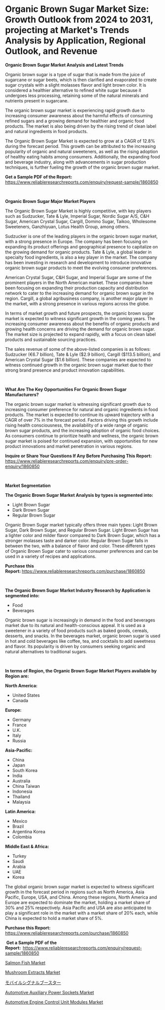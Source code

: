 <p><h1>Organic Brown Sugar Market Size: Growth Outlook from 2024 to 2031, projecting at Market's Trends Analysis by Application, Regional Outlook, and Revenue</h1></p><p><strong>Organic Brown Sugar Market Analysis and Latest Trends</strong></p>
<p><p>Organic brown sugar is a type of sugar that is made from the juice of sugarcane or sugar beets, which is then clarified and evaporated to create sugar crystals with a slight molasses flavor and light brown color. It is considered a healthier alternative to refined white sugar because it undergoes less processing, retaining some of the natural minerals and nutrients present in sugarcane.</p><p>The organic brown sugar market is experiencing rapid growth due to increasing consumer awareness about the harmful effects of consuming refined sugars and a growing demand for healthier and organic food products. The market is also being driven by the rising trend of clean label and natural ingredients in food products.</p><p>The Organic Brown Sugar Market is expected to grow at a CAGR of 12.8% during the forecast period. This growth can be attributed to the increasing popularity of organic and natural sweeteners, as well as the rising adoption of healthy eating habits among consumers. Additionally, the expanding food and beverage industry, along with advancements in sugar production techniques, is further fueling the growth of the organic brown sugar market.</p></p>
<p><strong>Get a Sample PDF of the Report:&nbsp;</strong> <a href="https://www.reliableresearchreports.com/enquiry/request-sample/1860850">https://www.reliableresearchreports.com/enquiry/request-sample/1860850</a></p>
<p>&nbsp;</p>
<p><strong>Organic Brown Sugar Major Market Players</strong></p>
<p><p>The Organic Brown Sugar Market is highly competitive, with key players such as Sudzucker, Tate & Lyle, Imperial Sugar, Nordic Sugar A/S, C&H Sugar, American Crystal Sugar, Cargill, Domino Sugar, Taikoo, Wholesome Sweeteners, Ganzhiyuan, Lotus Health Group, among others.</p><p>Sudzucker is one of the leading players in the organic brown sugar market, with a strong presence in Europe. The company has been focusing on expanding its product offerings and geographical presence to capitalize on the growing demand for organic products. Tate & Lyle, a global leader in specialty food ingredients, is also a key player in the market. The company has been investing in research and development to introduce innovative organic brown sugar products to meet the evolving consumer preferences.</p><p>American Crystal Sugar, C&H Sugar, and Imperial Sugar are some of the prominent players in the North American market. These companies have been focusing on expanding their production capacity and distribution network to cater to the increasing demand for organic brown sugar in the region. Cargill, a global agribusiness company, is another major player in the market, with a strong presence in various regions across the globe.</p><p>In terms of market growth and future prospects, the organic brown sugar market is expected to witness significant growth in the coming years. The increasing consumer awareness about the benefits of organic products and growing health concerns are driving the demand for organic brown sugar. The market size is projected to expand rapidly, with a focus on clean label products and sustainable sourcing practices.</p><p>The sales revenue of some of the above-listed companies is as follows: Sudzucker (€6.7 billion), Tate & Lyle ($2.9 billion), Cargill ($113.5 billion), and American Crystal Sugar ($1.6 billion). These companies are expected to witness continued growth in the organic brown sugar market due to their strong brand presence and product innovation capabilities.</p></p>
<p>&nbsp;</p>
<p><strong>What Are The Key Opportunities For Organic Brown Sugar Manufacturers?</strong></p>
<p><p>The organic brown sugar market is witnessing significant growth due to increasing consumer preference for natural and organic ingredients in food products. The market is expected to continue its upward trajectory with a CAGR of over 7% in the forecast period. Factors driving this growth include rising health consciousness, the availability of a wide range of organic brown sugar products, and the increasing adoption of organic food choices. As consumers continue to prioritize health and wellness, the organic brown sugar market is poised for continued expansion, with opportunities for new product innovations and market penetration in various regions.</p></p>
<p><strong>Inquire or Share Your Questions If Any Before Purchasing This Report:</strong> <a href="https://www.reliableresearchreports.com/enquiry/pre-order-enquiry/1860850">https://www.reliableresearchreports.com/enquiry/pre-order-enquiry/1860850</a></p>
<p>&nbsp;</p>
<p><strong>Market Segmentation</strong></p>
<p><strong>The Organic Brown Sugar Market Analysis by types is segmented into:</strong></p>
<p><ul><li>Light Brown Sugar</li><li>Dark Brown Sugar</li><li>Regular Brown Sugar</li></ul></p>
<p><p>Organic Brown Sugar market typically offers three main types: Light Brown Sugar, Dark Brown Sugar, and Regular Brown Sugar. Light Brown Sugar has a lighter color and milder flavor compared to Dark Brown Sugar, which has a stronger molasses taste and darker color. Regular Brown Sugar falls in between the two, with a balance of flavor and color. These different types of Organic Brown Sugar cater to various consumer preferences and can be used in a variety of recipes and applications.</p></p>
<p><strong>Purchase this Report:&nbsp;</strong><a href="https://www.reliableresearchreports.com/purchase/1860850">https://www.reliableresearchreports.com/purchase/1860850</a></p>
<p>&nbsp;</p>
<p><strong>The Organic Brown Sugar Market Industry Research by Application is segmented into:</strong></p>
<p><ul><li>Food</li><li>Beverages</li></ul></p>
<p><p>Organic brown sugar is increasingly in demand in the food and beverages market due to its natural and health-conscious appeal. It is used as a sweetener in a variety of food products such as baked goods, cereals, desserts, and snacks. In the beverages market, organic brown sugar is used in hot and cold beverages like coffee, tea, and cocktails to add sweetness and flavor. Its popularity is driven by consumers seeking organic and natural alternatives to traditional sugars.</p></p>
<p>&nbsp;</p>
<p><strong>In terms of Region, the Organic Brown Sugar Market Players available by Region are:</strong></p>
<p>
    <p> <strong> North America: </strong>
        <ul>
            <li>United States</li>
            <li>Canada</li>
        </ul>
        </p> 
    <p> <strong> Europe: </strong>
        <ul>
            <li>Germany</li>
            <li>France</li>
            <li>U.K.</li>
            <li>Italy</li>
            <li>Russia</li>
        </ul>
        </p> 
    <p> <strong> Asia-Pacific: </strong>
        <ul>
            <li>China</li>
            <li>Japan</li>
            <li>South Korea</li>
            <li>India</li>
            <li>Australia</li>
            <li>China Taiwan</li>
            <li>Indonesia</li>
            <li>Thailand</li>
            <li>Malaysia</li>
        </ul>
        </p> 
    <p> <strong> Latin America: </strong>
        <ul>
            <li>Mexico</li>
            <li>Brazil</li>
            <li>Argentina Korea</li>
            <li>Colombia</li>
        </ul>
        </p> 
    <p> <strong> Middle East & Africa: </strong>
        <ul>
            <li>Turkey</li>
            <li>Saudi</li>
            <li>Arabia</li>
            <li>UAE</li>
            <li>Korea</li>
        </ul>
    </p>
    </p>
<p><p>The global organic brown sugar market is expected to witness significant growth in the forecast period in regions such as North America, Asia Pacific, Europe, USA, and China. Among these regions, North America and Europe are expected to dominate the market, holding a market share of 30% and 25% respectively. Asia Pacific and USA are also anticipated to play a significant role in the market with a market share of 20% each, while China is expected to hold a market share of 5%.</p></p>
<p><strong>Purchase this Report: </strong><a href="https://www.reliableresearchreports.com/purchase/1860850">https://www.reliableresearchreports.com/purchase/1860850</a></p>
<p>&nbsp;<strong>Get a Sample PDF of the Report:&nbsp;&nbsp;</strong><a href="https://www.reliableresearchreports.com/enquiry/request-sample/1860850">https://www.reliableresearchreports.com/enquiry/request-sample/1860850</a></p>
<p><strong></strong></p>
<p><p><a href="https://github.com/castoriffic/Market-Research-Report-List-4/blob/main/salmon-fish-market.md">Salmon Fish Market</a></p><p><a href="https://github.com/yoshih12/Market-Research-Report-List-2/blob/main/mushroom-extracts-market.md">Mushroom Extracts Market</a></p><p><a href="https://github.com/hilmi-2a/Market-Research-Report-List-1/blob/main/448921617418.md">モバイルシグナルブースター</a></p><p><a href="https://issuu.com/reportprime-2/docs/automotive-auxiliary-power-sockets-market-size-203">Automotive Auxiliary Power Sockets Market</a></p><p><a href="https://issuu.com/reportprime-2/docs/automotive-engine-control-unit-modules-market-size">Automotive Engine Control Unit Modules Market</a></p></p>